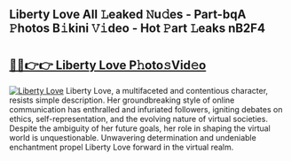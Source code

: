 ## Liberty Love All 𝙻eaked 𝙽u𝚍es - Part-bqA 𝙿hotos B𝚒kini 𝚅𝚒deo - Hot 𝙿art 𝙻eaks nB2F4

# <h2><a href="http://ld64t1u.urlbe.top/?page=Liberty+Love">🔗🔗👉👉 Liberty Love P𝚑oto𝚜Vid𝚎o</a></h2>

[![Liberty Love](https://i.imgur.com/eBuTRDB.gif)](http://ld64t1u.urlbe.top/?page=Liberty+Love)
Liberty Love, a multifaceted and contentious character, resists simple description. Her groundbreaking style of online communication has enthralled and infuriated followers, igniting debates on ethics, self-representation, and the evolving nature of virtual societies. Despite the ambiguity of her future goals, her role in shaping the virtual world is unquestionable. Unwavering determination and undeniable enchantment propel Liberty Love forward in the virtual realm.
